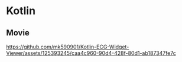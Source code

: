 # Kotlin

## Movie


https://github.com/mk590901/Kotlin-ECG-Widget-Viewer/assets/125393245/caa4c960-90d4-428f-80d1-ab187347fe7c

